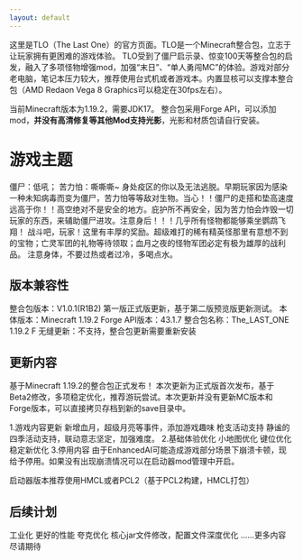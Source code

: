 ```yaml
---
layout: default
---
```

这里是TLO（The Last One）的官方页面。TLO是一个Minecraft整合包，立志于让玩家拥有更困难的游戏体验。
TLO受到了僵尸启示录、惊变100天等整合包的启发，融入了多项怪物增强mod，加强“末日”、“单人勇闯MC”的体验。游戏对部分老电脑，笔记本压力较大，推荐使用台式机或者游戏本。内置显核可以支撑本整合包（AMD Redaon Vega 8 Graphics可以稳定在30fps左右）。

当前Minecraft版本为1.19.2，需要JDK17。
整合包采用Forge API，可以添加mod，**并没有高清修复等其他Mod支持光影**，光影和材质包请自行安装。

# 游戏主题

僵尸：低吼；
苦力怕：嘶嘶嘶~
身处疫区的你以及无法逃脱。早期玩家因为感染一种未知病毒而变为僵尸，苦力怕等等敌对生物。当心！！僵尸的走搭和垫高速度远高于你！！高空绝对不是安全的地方。庇护所不再安全，因为苦力怕会炸毁一切玩家的东西，来辅助僵尸进攻。注意身后！！！几乎所有怪物都能够乘坐鹦鹉飞翔！
战斗吧，玩家！这里有丰厚的奖励。超级难打的稀有精英怪那里有意想不到的宝物；亡灵军团的礼物等待领取；血月之夜的怪物军团必定有极为雄厚的战利品。
注意身体，不要过热或者过冷，多喝点水。

## 版本兼容性

整合包版本：V1.0.1(R1B2)
第一版正式版更新，基于第二版预览版更新测试。
本体版本：Minecraft 1.19.2
Forge API版本：43.1.7
整合包名称：The_LAST_ONE 1.19.2 F
无缝更新：不支持，整合包更新需要重新安装

## 更新内容

基于Minecraft 1.19.2的整合包正式发布！
本次更新为正式版首次发布，基于Beta2修改，多项稳定优化，推荐游玩尝试。本次更新并没有更新MC版本和Forge版本，可以直接拷贝存档到新的save目录中。

1.游戏内容更新
  新增血月，超级月亮等事件，添加游戏趣味
  枪支活动支持
  静谧的四季活动支持，联动意志坚定，加强难度。
2.基础体验优化
  小地图优化
  键位优化
  稳定新优化
3.停用内容
  由于EnhancedAI可能造成游戏部分场景下崩溃卡顿，现给予停用。如果没有出现崩溃情况可以在启动器mod管理中开启。

启动器版本推荐使用HMCL或者PCL2（基于PCL2构建，HMCL打包）

## 后续计划
工业化
更好的性能
夸克优化
核心jar文件修改，配置文件深度优化
……更多内容尽请期待

